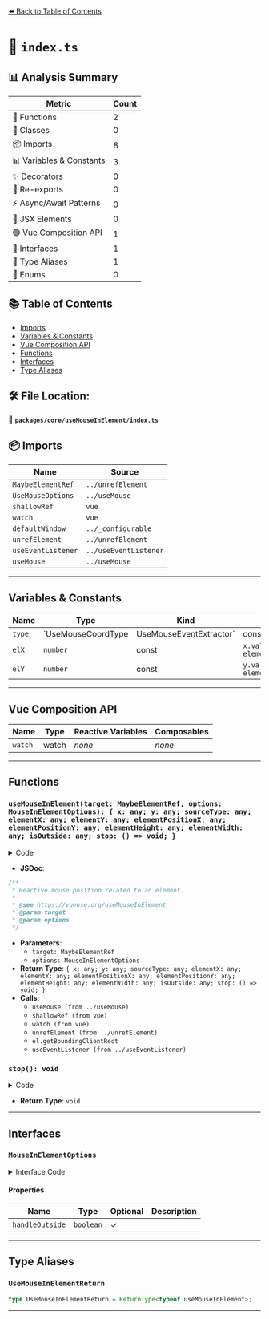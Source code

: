 [⬅️ Back to Table of Contents](../../../index.md)

# 📄 `index.ts`

## 📊 Analysis Summary

| Metric | Count |
|--------|-------|
| 🔧 Functions | 2 |
| 🧱 Classes | 0 |
| 📦 Imports | 8 |
| 📊 Variables & Constants | 3 |
| ✨ Decorators | 0 |
| 🔄 Re-exports | 0 |
| ⚡ Async/Await Patterns | 0 |
| 💠 JSX Elements | 0 |
| 🟢 Vue Composition API | 1 |
| 📐 Interfaces | 1 |
| 📑 Type Aliases | 1 |
| 🎯 Enums | 0 |

## 📚 Table of Contents

- [Imports](#imports)
- [Variables & Constants](#variables-constants)
- [Vue Composition API](#vue-composition-api)
- [Functions](#functions)
- [Interfaces](#interfaces)
- [Type Aliases](#type-aliases)

## 🛠️ File Location:
📂 **`packages/core/useMouseInElement/index.ts`**

## 📦 Imports

| Name | Source |
|------|--------|
| `MaybeElementRef` | `../unrefElement` |
| `UseMouseOptions` | `../useMouse` |
| `shallowRef` | `vue` |
| `watch` | `vue` |
| `defaultWindow` | `../_configurable` |
| `unrefElement` | `../unrefElement` |
| `useEventListener` | `../useEventListener` |
| `useMouse` | `../useMouse` |


---

## Variables & Constants

| Name | Type | Kind | Value | Exported |
|------|------|------|-------|----------|
| `type` | `UseMouseCoordType | UseMouseEventExtractor` | const | `options.type || 'page'` | ✗ |
| `elX` | `number` | const | `x.value - elementPositionX.value` | ✗ |
| `elY` | `number` | const | `y.value - elementPositionY.value` | ✗ |


---

## Vue Composition API

| Name | Type | Reactive Variables | Composables |
|------|------|-------------------|-------------|
| `watch` | watch | *none* | *none* |


---

## Functions

### `useMouseInElement(target: MaybeElementRef, options: MouseInElementOptions): { x: any; y: any; sourceType: any; elementX: any; elementY: any; elementPositionX: any; elementPositionY: any; elementHeight: any; elementWidth: any; isOutside: any; stop: () => void; }`

<details><summary>Code</summary>

```ts
export function useMouseInElement(
  target?: MaybeElementRef,
  options: MouseInElementOptions = {},
) {
  const {
    handleOutside = true,
    window = defaultWindow,
  } = options
  const type = options.type || 'page'

  const { x, y, sourceType } = useMouse(options)

  const targetRef = shallowRef(target ?? window?.document.body)
  const elementX = shallowRef(0)
  const elementY = shallowRef(0)
  const elementPositionX = shallowRef(0)
  const elementPositionY = shallowRef(0)
  const elementHeight = shallowRef(0)
  const elementWidth = shallowRef(0)
  const isOutside = shallowRef(true)

  let stop = () => {}

  if (window) {
    stop = watch(
      [targetRef, x, y],
      () => {
        const el = unrefElement(targetRef)
        if (!el || !(el instanceof Element))
          return

        const {
          left,
          top,
          width,
          height,
        } = el.getBoundingClientRect()

        elementPositionX.value = left + (type === 'page' ? window.pageXOffset : 0)
        elementPositionY.value = top + (type === 'page' ? window.pageYOffset : 0)
        elementHeight.value = height
        elementWidth.value = width

        const elX = x.value - elementPositionX.value
        const elY = y.value - elementPositionY.value
        isOutside.value = width === 0 || height === 0
          || elX < 0 || elY < 0
          || elX > width || elY > height

        if (handleOutside || !isOutside.value) {
          elementX.value = elX
          elementY.value = elY
        }
      },
      { immediate: true },
    )

    useEventListener(
      document,
      'mouseleave',
      () => isOutside.value = true,
      { passive: true },
    )
  }

  return {
    x,
    y,
    sourceType,
    elementX,
    elementY,
    elementPositionX,
    elementPositionY,
    elementHeight,
    elementWidth,
    isOutside,
    stop,
  }
}
```
</details>

- **JSDoc**:
```ts
/**
 * Reactive mouse position related to an element.
 *
 * @see https://vueuse.org/useMouseInElement
 * @param target
 * @param options
 */
```

- **Parameters**:
  - `target: MaybeElementRef`
  - `options: MouseInElementOptions`
- **Return Type**: `{ x: any; y: any; sourceType: any; elementX: any; elementY: any; elementPositionX: any; elementPositionY: any; elementHeight: any; elementWidth: any; isOutside: any; stop: () => void; }`
- **Calls**:
  - `useMouse (from ../useMouse)`
  - `shallowRef (from vue)`
  - `watch (from vue)`
  - `unrefElement (from ../unrefElement)`
  - `el.getBoundingClientRect`
  - `useEventListener (from ../useEventListener)`
### `stop(): void`

<details><summary>Code</summary>

```ts
() => {}
```
</details>

- **Return Type**: `void`

---

## Interfaces

### `MouseInElementOptions`

<details><summary>Interface Code</summary>

```ts
export interface MouseInElementOptions extends UseMouseOptions {
  handleOutside?: boolean
}
```
</details>

#### Properties

| Name | Type | Optional | Description |
|------|------|----------|-------------|
| `handleOutside` | `boolean` | ✓ |  |


---

## Type Aliases

### `UseMouseInElementReturn`

```ts
type UseMouseInElementReturn = ReturnType<typeof useMouseInElement>;
```


---